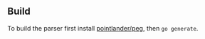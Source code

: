 
## Build

To build the parser first install [pointlander/peg](https://github.com/pointlander/peg), then `go generate`.